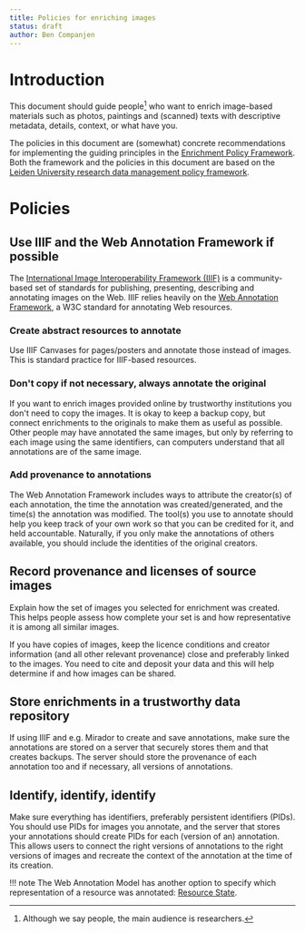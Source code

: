 ```yaml
---
title: Policies for enriching images
status: draft
author: Ben Companjen
---
```


# Introduction

This document should guide people[^1] who want to enrich image-based materials such as photos, paintings and (scanned) texts with descriptive metadata, details, context, or what have you.

The policies in this document are (somewhat) concrete recommendations for implementing the guiding principles in the [Enrichment Policy Framework](policy-framework.md).
Both the framework and the policies in this document are based on the [Leiden University research data management policy framework](https://www.bibliotheek.universiteitleiden.nl/binaries/content/assets/ul2staff/reglementen/onderzoek/regeling-datamanagement-universiteit-leiden).

# Policies

## Use IIIF and the Web Annotation Framework if possible

The [International Image Interoperability Framework (IIIF)](https://iiif.io/) is a community-based set of standards for publishing, presenting, describing and annotating images on the Web. IIIF relies heavily on the [Web Annotation Framework](https://www.w3.org/TR/annotation-model/), a W3C standard for annotating Web resources.

### Create abstract resources to annotate

Use IIIF Canvases for pages/posters and annotate those instead of images. This is standard practice for IIIF-based resources.

### Don't copy if not necessary, always annotate the original

If you want to enrich images provided online by trustworthy institutions you don't need to copy the images.
It is okay to keep a backup copy, but connect enrichments to the originals to make them as useful as possible.
Other people may have annotated the same images, but only by referring to each image
using the same identifiers, can computers understand that all annotations are of
the same image.

### Add provenance to annotations

The Web Annotation Framework includes ways to attribute the creator(s) of each annotation,
the time the annotation was created/generated, and the time(s) the annotation was modified.
The tool(s) you use to annotate should help you keep track of your own work so that you can be credited for it, and held accountable.
Naturally, if you only make the annotations of others available, you should include
the identities of the original creators.

## Record provenance and licenses of source images

Explain how the set of images you selected for enrichment was created.
This helps people assess how complete your set is and how representative it is among all similar images.

If you have copies of images, keep the licence conditions and creator information (and all other relevant provenance) close and preferably linked to the images.
You need to cite and deposit your data and this will help determine if and how images can be shared.

## Store enrichments in a trustworthy data repository

If using IIIF and e.g. Mirador to create and save annotations, make sure the annotations are stored on a server that securely stores them and that creates backups. The server should store the provenance of each annotation too and if necessary, all versions of annotations.

## Identify, identify, identify

Make sure everything has identifiers, preferably persistent identifiers (PIDs).
You should use PIDs for images you annotate, and the server that stores your annotations should create PIDs for each (version of an) annotation.
This allows users to connect the right versions of annotations to the right versions of images and recreate the context of the annotation at the time of its creation.

!!! note
    The Web Annotation Model has another option to specify which representation of a
    resource was annotated: [Resource State](https://www.w3.org/TR/annotation-model/#states).

[^1]: Although we say people, the main audience is researchers.
